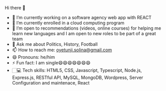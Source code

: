Hi there 👋

- 🔭 I’m currently working on a software agency web app with REACT
- 🌱 I’m currently enrolled in a cloud computing program
- 🤔 I’m open to recommendations (videos, online courses) for helping me learn new languages and I am open to new roles to be part of a great team
- 💬 Ask me about Politics, History, Football
- 📫 How to reach me: oyetunji.solina@gmail.com
- 😄 Pronouns: he/him
- ⚡ Fun fact: I am single😄😄😄😄😄😄😄
- 🏻‍💻 Tech skills: HTML5, CSS, Javascript, Typescript, Node.js, Express.js, RESTful API, MySQL, MongoDB, Wordpress, Server Configuration and maintenace, React

